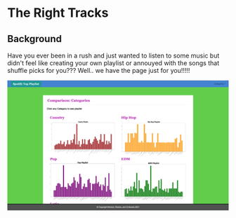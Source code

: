 # The Right Tracks

## Background
Have you ever been in a rush and just wanted to listen to some music but didn't feel like creating your own playlist or annouyed with the songs that shuffle picks for you??? Well.. we have the page just for you!!!!!

![Full_ScrenShot](images/cats.png) 
